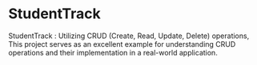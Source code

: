 # StudentTrack
StudentTrack : Utilizing CRUD (Create, Read, Update, Delete) operations, This project serves as an excellent example for understanding CRUD operations and their implementation in a real-world application.
